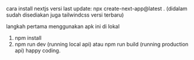 cara install nextjs versi last update:
npx create-next-app@latest .
(didalam sudah disediakan juga tailwindcss versi terbaru)

langkah pertama menggunakan apk ini di lokal

1. npm install
2. npm run dev (running local api) atau npm run build (running production api)
   happy coding.
